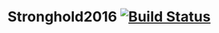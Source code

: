 # Stronghold2016 [![Build Status](https://travis-ci.org/FRC1360/Stronghold2016.svg)](https://travis-ci.org/FRC1360/Stronghold2016)
